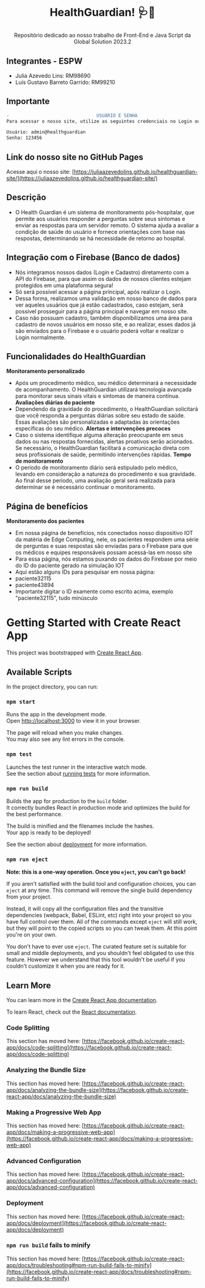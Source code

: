 <h1 align="center">HealthGuardian! 🩺💊</h1>

###

<p align="center">Repositório dedicado ao nosso trabalho de Front-End e Java Script da Global Solution 2023.2</p>

###

## Integrantes - ESPW
- Julia Azevedo Lins: RM98690
- Luís Gustavo Barreto Garrido: RM99210
  

## Importante
```diff
-                                USUÁRIO E SENHA                                  -
Para acessar o nosso site, utilize as seguintes credenciais no Login ou faça o seu cadastro:

Usuário: admin@healthguardian
Senha: 123456

```
## Link do nosso site no GitHub Pages
Acesse aqui o nosso site: 
[https://juliaazevedolins.github.io/healthguardian-site/](https://juliaazevedolins.github.io/healthguardian-site/)


## Descrição
- O Health Guardian é um sistema de monitoramento pós-hospitalar, que permite aos usuários responder a perguntas sobre seus sintomas e enviar as respostas para um servidor remoto. O sistema ajuda a avaliar a condição de saúde do usuário e fornece orientações com base nas respostas, determinando se há necessidade de retorno ao hospital.

## Integração com o Firebase (Banco de dados)
- Nós integramos nossos dados (Login e Cadastro) diretamento com a API do Firebase, para que assim os dados de nossos clientes estejam protegidos em uma plataforma segura!
- Só será possível acessar a página principal, após realizar o Login.
- Dessa forma, realizamos uma validação em nosso banco de dados para ver aqueles usuários que já estão cadastrados, caso estejam, será possível prosseguir para a página principal e navegar em nosso site.
- Caso não possuam cadastro, também disponibilizamos uma área para cadastro de novos usuários em nosso site, e ao realizar, esses dados já são enviados para o Firebase e o usuário poderá voltar e realizar o Login normalmente.

## Funcionalidades do HealthGuardian

**Monitoramento personalizado**
- Após um procedimento médico, seu médico determinará a necessidade de acompanhamento. 
O HealthGuardian utilizará tecnologia avançada para monitorar seus sinais vitais e sintomas de maneira contínua.
**Avaliações diárias do paciente**
- Dependendo da gravidade do procedimento, 
o HealthGuardian solicitará que você responda a perguntas diárias sobre seu estado de saúde. Essas avaliações são personalizadas e adaptadas às orientações específicas do seu médico.
**Alertas e intervenções precoces**
- Caso o sistema identifique alguma alteração preocupante em seus dados ou nas respostas fornecidas, alertas proativos serão acionados. Se necessário, o HealthGuardian facilitará a comunicação direta com seus profissionais de saúde, permitindo intervenções rápidas.
**Tempo de monitoramento**
- O período de monitoramento diário será estipulado pelo médico, levando em consideração a natureza do procedimento e sua gravidade. 
Ao final desse período, uma avaliação geral será realizada para determinar se é necessário continuar o monitoramento.

## Página de benefícios

**Monitoramento dos pacientes**
- Em nossa página de benefícios, nós conectados nosso dispositivo IOT da matéria de Edge Computing, nele, os pacientes respondem uma série de perguntas e suas respostas são enviadas para o Firebase para que os médicos e equipes responsáveis possam acessá-las em nosso site
- Para essa página, nós estamos puxando os dados do Firebase por meio do ID do paciente gerado na simulação IOT
- Aqui estão alguns IDs para pesquisar em nossa página:
- paciente32115
- paciente43894
- Importante digitar o ID examente como escrito acima, exemplo "paciente32115", tudo minúsculo


# Getting Started with Create React App

This project was bootstrapped with [Create React App](https://github.com/facebook/create-react-app).

## Available Scripts

In the project directory, you can run:

### `npm start`

Runs the app in the development mode.\
Open [http://localhost:3000](http://localhost:3000) to view it in your browser.

The page will reload when you make changes.\
You may also see any lint errors in the console.

### `npm test`

Launches the test runner in the interactive watch mode.\
See the section about [running tests](https://facebook.github.io/create-react-app/docs/running-tests) for more information.

### `npm run build`

Builds the app for production to the `build` folder.\
It correctly bundles React in production mode and optimizes the build for the best performance.

The build is minified and the filenames include the hashes.\
Your app is ready to be deployed!

See the section about [deployment](https://facebook.github.io/create-react-app/docs/deployment) for more information.

### `npm run eject`

**Note: this is a one-way operation. Once you `eject`, you can't go back!**

If you aren't satisfied with the build tool and configuration choices, you can `eject` at any time. This command will remove the single build dependency from your project.

Instead, it will copy all the configuration files and the transitive dependencies (webpack, Babel, ESLint, etc) right into your project so you have full control over them. All of the commands except `eject` will still work, but they will point to the copied scripts so you can tweak them. At this point you're on your own.

You don't have to ever use `eject`. The curated feature set is suitable for small and middle deployments, and you shouldn't feel obligated to use this feature. However we understand that this tool wouldn't be useful if you couldn't customize it when you are ready for it.

## Learn More

You can learn more in the [Create React App documentation](https://facebook.github.io/create-react-app/docs/getting-started).

To learn React, check out the [React documentation](https://reactjs.org/).

### Code Splitting

This section has moved here: [https://facebook.github.io/create-react-app/docs/code-splitting](https://facebook.github.io/create-react-app/docs/code-splitting)

### Analyzing the Bundle Size

This section has moved here: [https://facebook.github.io/create-react-app/docs/analyzing-the-bundle-size](https://facebook.github.io/create-react-app/docs/analyzing-the-bundle-size)

### Making a Progressive Web App

This section has moved here: [https://facebook.github.io/create-react-app/docs/making-a-progressive-web-app](https://facebook.github.io/create-react-app/docs/making-a-progressive-web-app)

### Advanced Configuration

This section has moved here: [https://facebook.github.io/create-react-app/docs/advanced-configuration](https://facebook.github.io/create-react-app/docs/advanced-configuration)

### Deployment

This section has moved here: [https://facebook.github.io/create-react-app/docs/deployment](https://facebook.github.io/create-react-app/docs/deployment)

### `npm run build` fails to minify

This section has moved here: [https://facebook.github.io/create-react-app/docs/troubleshooting#npm-run-build-fails-to-minify](https://facebook.github.io/create-react-app/docs/troubleshooting#npm-run-build-fails-to-minify)
